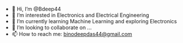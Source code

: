- 👋 Hi, I’m @Bdeep44
- 👀 I’m interested in Electronics and Electrical Engineering 
- 🌱 I’m currently learning Machine Learning and exploring Electronics
- 💞️ I’m looking to collaborate on ...
- 📫 How to reach me: binodeepdas44@gmail.com

<!---
Bdeep444/Bdeep444 is a ✨ special ✨ repository because its `README.md` (this file) appears on your GitHub profile.
You can click the Preview link to take a look at your changes.
--->
